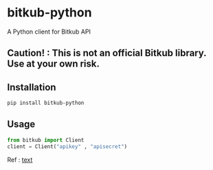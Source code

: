 # bitkub-python
A Python client for Bitkub API 

## Caution! :   This is not an official Bitkub library. Use at your own risk. 


## Installation
```bash
pip install bitkub-python
```


## Usage
```python
from bitkub import Client
client = Client("apikey" , "apisecret")
```


Ref :
[text](https://github.com/bitkub/bitkub-official-api-docs)
